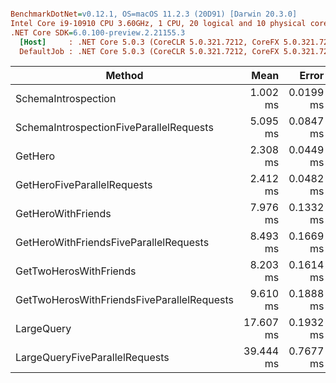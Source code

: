 ``` ini

BenchmarkDotNet=v0.12.1, OS=macOS 11.2.3 (20D91) [Darwin 20.3.0]
Intel Core i9-10910 CPU 3.60GHz, 1 CPU, 20 logical and 10 physical cores
.NET Core SDK=6.0.100-preview.2.21155.3
  [Host]     : .NET Core 5.0.3 (CoreCLR 5.0.321.7212, CoreFX 5.0.321.7212), X64 RyuJIT
  DefaultJob : .NET Core 5.0.3 (CoreCLR 5.0.321.7212, CoreFX 5.0.321.7212), X64 RyuJIT


```
|                                     Method |      Mean |     Error |    StdDev |    Median | Rank |     Gen 0 |    Gen 1 |    Gen 2 |   Allocated |
|------------------------------------------- |----------:|----------:|----------:|----------:|-----:|----------:|---------:|---------:|------------:|
|                        SchemaIntrospection |  1.002 ms | 0.0199 ms | 0.0310 ms |  1.010 ms |    1 |   25.3906 |        - |        - |   274.76 KB |
|    SchemaIntrospectionFiveParallelRequests |  5.095 ms | 0.0847 ms | 0.0792 ms |  5.084 ms |    4 |  132.8125 |        - |        - |  1373.79 KB |
|                                    GetHero |  2.308 ms | 0.0449 ms | 0.0481 ms |  2.291 ms |    2 |         - |        - |        - |     8.33 KB |
|                GetHeroFiveParallelRequests |  2.412 ms | 0.0482 ms | 0.0660 ms |  2.396 ms |    3 |    3.9063 |        - |        - |    41.79 KB |
|                         GetHeroWithFriends |  7.976 ms | 0.1332 ms | 0.1180 ms |  7.985 ms |    5 |         - |        - |        - |       88 KB |
|     GetHeroWithFriendsFiveParallelRequests |  8.493 ms | 0.1669 ms | 0.3334 ms |  8.500 ms |    6 |   31.2500 |        - |        - |   412.34 KB |
|                     GetTwoHerosWithFriends |  8.203 ms | 0.1614 ms | 0.3110 ms |  8.337 ms |    5 |   15.6250 |        - |        - |      175 KB |
| GetTwoHerosWithFriendsFiveParallelRequests |  9.610 ms | 0.1888 ms | 0.2174 ms |  9.675 ms |    7 |   78.1250 |  31.2500 |        - |   929.42 KB |
|                                 LargeQuery | 17.607 ms | 0.1932 ms | 0.1713 ms | 17.573 ms |    8 |  312.5000 | 156.2500 |  31.2500 |  3318.11 KB |
|             LargeQueryFiveParallelRequests | 39.444 ms | 0.7677 ms | 0.7181 ms | 39.390 ms |    9 | 1538.4615 | 769.2308 | 153.8462 | 16142.79 KB |
